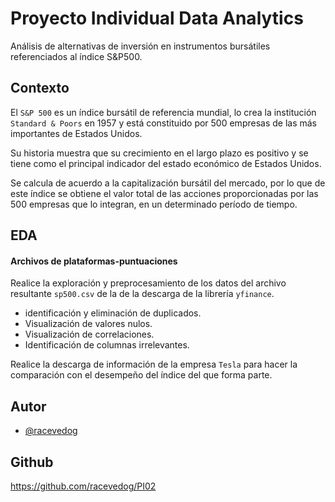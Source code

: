 
# Proyecto Individual Data Analytics

Análisis de alternativas de inversión en instrumentos bursátiles referenciados al índice S&P500.

## Contexto

El `S&P 500` es un índice bursátil de referencia mundial, lo crea la institución `Standard & Poors` en 1957 y está constituido por 500 empresas de las más importantes de Estados Unidos. 

Su historia muestra que su crecimiento en el largo plazo es positivo y se tiene como el principal indicador del estado económico de Estados Unidos.

Se calcula de acuerdo a la capitalización bursátil del mercado, por lo que de este índice se obtiene el valor total de las acciones proporcionadas por las 500 empresas que lo integran, en un determinado período de tiempo.

## EDA

#### Archivos de plataformas-puntuaciones
Realice la exploración y preprocesamiento de los datos del archivo resultante `sp500.csv` de la de la descarga de la librería `yfinance`. 
- identificación y eliminación de duplicados.
- Visualización de valores nulos.
- Visualización de correlaciones.
- Identificación de columnas irrelevantes.

Realice la descarga de información de la empresa `Tesla` para hacer la comparación con el desempeño del índice del que forma parte.

## Autor

- [@racevedog](https://www.github.com/racevedog)


## Github

https://github.com/racevedog/PI02

